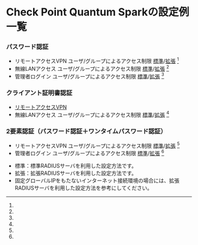 # Check Point Quantum Sparkの設定例一覧
### パスワード認証
* リモートアクセスVPN ユーザ/グループによるアクセス制限 [標準](vpn-group-password.md)/[拡張](vpn-group-password-adv.md) [^1]
* 無線LANアクセス ユーザ/グループによるアクセス制限 [標準](wlan-group-password.md)/[拡張](wlan-group-password-adv.md) [^1]
* 管理者ログイン ユーザ/グループによるアクセス制限 [標準](adminlogin-group-password.md)/[拡張](adminlogin-group-password-adv.md) [^1]

### クライアント証明書認証
* [リモートアクセスVPN](vpn-cert.md)
* 無線LANアクセス ユーザ/グループによるアクセス制限 [標準](wlan-group-cert.md)/[拡張](wlan-group-cert-adv.md) [^1]

### 2要素認証（パスワード認証＋ワンタイムパスワード認証）
* リモートアクセスVPN ユーザ/グループによるアクセス制限 [標準](vpn-group-otp.md)/[拡張](vpn-group-otp-adv.md) [^1]
* 管理者ログイン ユーザ/グループによるアクセス制限 [標準](adminlogin-group-otp.md)/[拡張](adminlogin-group-otp-adv.md) [^1]

[^1]:
  * 標準：標準RADIUSサーバを利用した設定方法です。
  * 拡張：拡張RADIUSサーバを利用した設定方法です。
  * 固定グローバルIPをもたないインターネット接続環境の場合には、拡張RADIUSサーバを利用した設定方法を参考にしてください。